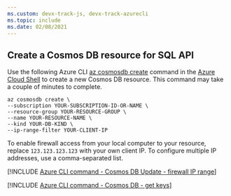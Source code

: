 ```yaml
---
ms.custom: devx-track-js, devx-track-azurecli
ms.topic: include
ms.date: 02/08/2021
---
```



## Create a Cosmos DB resource for SQL API

Use the following Azure CLI [az cosmosdb create](/cli/azure/cosmosdb#az-cosmosdb-create) command in the [Azure Cloud Shell](https://shell.azure.com) to create a new Cosmos DB resource. This command may take a couple of minutes to complete. 

```azurecli
az cosmosdb create \
--subscription YOUR-SUBSCRIPTION-ID-OR-NAME \
--resource-group YOUR-RESOURCE-GROUP \
--name YOUR-RESOURCE-NAME \
--kind YOUR-DB-KIND \
--ip-range-filter YOUR-CLIENT-IP
```

To enable firewall access from your local computer to your resource, replace `123.123.123.123` with your own client IP. To configure multiple IP addresses, use a comma-separated list.

[!INCLUDE [Azure CLI command - Cosmos DB Update - firewall IP range](azure-cli-cosmos-db-update-with-firewall.md)]

[!INCLUDE [Azure CLI command - Cosmos DB - get keys](azure-cli-cosmos-db-get-keys.md)]

